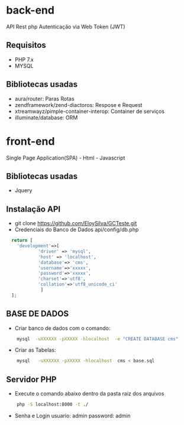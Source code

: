 #  back-end
API Rest php 
Autenticação via Web Token (JWT)
## Requisitos
- PHP 7.x
- MYSQL
## Bibliotecas usadas
- aura/router: Paras Rotas 
- zendframework/zend-diactoros: Respose e Request 
- xtreamwayz/pimple-container-interop: Container de serviços
- illuminate/database: ORM 


#  front-end
Single Page Application(SPA) - Html - Javascript
## Bibliotecas usadas
- Jquery

##  Instalação API
- git clone https://github.com/EloySilva/GCTeste.git
- Credenciais do Banco de Dados  api/config/db.php
```php
  return [
    'development'=>[
            'driver' => 'mysql',
            'host' => 'localhost',
            'database'=> 'cms',
            'username'=>'xxxxx',
            'password'=>'xxxxx',
            'charset'=>'utf8',
            'collation'=>'utf8_unicode_ci'
             ]
  ];
  ```
##  BASE DE DADOS
- Criar banco de dados com o comando:
```bash
    mysql  -uXXXXXX -pXXXXX -hlocalhost  -e "CREATE DATABASE cms"
 ```
- Criar as Tabelas:
```bash
	mysql   -uXXXXXX -pXXXXX -hlocalhost  cms < base.sql
```

## Servidor PHP  
- Execute o comando abaixo dentro da pasta raiz dos arquivos
```bash
    php -S localhost:8000 -t ./
```
- Senha e Login
usuario:  admin
password: admin
